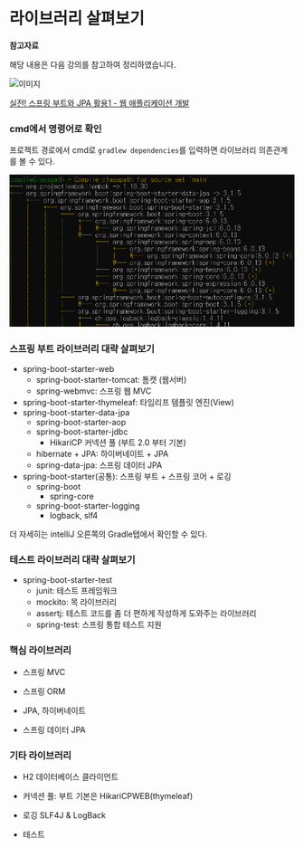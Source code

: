 # 라이브러리 살펴보기

**참고자료**

해당 내용은 다음 강의를 참고하여 정리하였습니다.

![이미지](https://cdn.inflearn.com/public/courses/324119/course_cover/07c45106-3cfa-4dd6-93ed-a6449591831c/%E1%84%80%E1%85%B3%E1%84%85%E1%85%AE%E1%86%B8%205%20%E1%84%87%E1%85%A9%E1%86%A8%E1%84%89%E1%85%A1%204.png)

[실전! 스프링 부트와 JPA 활용1 - 웹 애플리케이션 개발](https://www.inflearn.com/course/%EC%8A%A4%ED%94%84%EB%A7%81%EB%B6%80%ED%8A%B8-JPA-%ED%99%9C%EC%9A%A9-1/dashboard)




### cmd에서 명령어로 확인

프로젝트 경로에서 cmd로 `gradlew dependencies`를 입력하면 라이브러리 의존관계를 볼 수 있다.

![image-20231022021549603](img/image-20231022021549603.png)



### 스프링 부트 라이브러리 대략 살펴보기

- spring-boot-starter-web
  - spring-boot-starter-tomcat: 톰캣 (웹서버)
  - spring-webmvc: 스프링 웹 MVC
- spring-boot-starter-thymeleaf: 타임리프 템플릿 엔진(View)
- spring-boot-starter-data-jpa
  - spring-boot-starter-aop
  - spring-boot-starter-jdbc
    - HikariCP 커넥션 풀 (부트 2.0 부터 기본)
  - hibernate + JPA: 하이버네이트 + JPA
  - spring-data-jpa: 스프링 데이터 JPA
- spring-boot-starter(공통): 스프링 부트 + 스프링 코어 + 로깅
  - spring-boot
    - spring-core
  - spring-boot-starter-logging
    - logback, slf4



더 자세히는 intelliJ 오른쪽의 Gradle탭에서 확인할 수 있다.



### 테스트 라이브러리 대략 살펴보기

- spring-boot-starter-test
  - junit: 테스트 프레임워크
  - mockito: 목 라이브러리
  - assertj: 테스트 코드를 좀 더 편하게 작성하게 도와주는 라이브러리
  - spring-test: 스프링 통합 테스트 지원



### 핵심 라이브러리

- 스프링 MVC

- 스프링 ORM

- JPA, 하이버네이트

- 스프링 데이터 JPA



### 기타 라이브러리

- H2 데이터베이스 클라이언트

- 커넥션 풀: 부트 기본은 HikariCPWEB(thymeleaf)

- 로깅 SLF4J & LogBack

- 테스트



